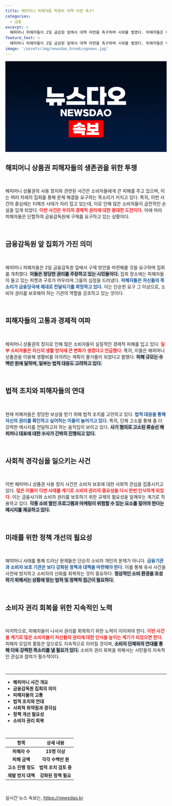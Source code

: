 ```yaml
---
title: 해피머니 피해자들 학원비 대책 마련 촉구!
categories:
  - 금융
excerpt: >
  해피머니 피해자들이 2일 금감원 앞에서 대책 마련을 촉구하며 시위를 벌였다. 피해자들은 티메프 사태로 인해 수백만 원의 손실을 입었으며, 환불을 요구하고 고소를 검토 중이다. 이들의 억울한 사연이 마음을 울린다.
feature_text: >
  해피머니 피해자들이 2일 금감원 앞에서 대책 마련을 촉구하며 시위를 벌였다. 피해자들은 티메프 사태로 인해 수백만 원의 손실을 입었으며, 환불을 요구하고 고소를 검토 중이다. 이들의 억울한 사연이 마음을 울린다.
image: '/assets/img/newsdao_breakingnews.jpg'
---
```


<p><img src="/assets/img/newsdao_breakingnews.jpg" alt="koreaapp 속보" /></p>

<h2 data-ke-size="size26">해피머니 상품권 피해자들의 생존권을 위한 투쟁</h2>

<p data-ke-size="size16">&nbsp;</p>

<p>해피머니 상품권의 사용 정지와 관련된 사건은 소비자들에게 큰 피해를 주고 있으며, 이는 여러 차례의 집회를 통해 문제 해결을 요구하는 목소리가 커지고 있다. 특히, 이번 사건의 중심에는 티메프 사태가 자리 잡고 있는데, 이로 인해 많은 소비자들이 금전적인 손실을 입게 되었다. <b><span style="color: #ee2323;">이번 사건은 우리의 경제적 권리에 대한 중대한 도전이다.</span></b> 이에 따라 피해자들은 단합하여 금융감독원에 구제를 요구하고 있는 상황이다. </p>

<p data-ke-size="size16">&nbsp;</p>

<h2 data-ke-size="size26">금융감독원 앞 집회가 가진 의미</h2>

<p data-ke-size="size16">&nbsp;</p>

<p>해피머니 피해자들은 2일 금융감독원 앞에서 구제 방안을 마련해줄 것을 요구하며 집회를 개최했다. <b><span style="background-color: #21538527;">이들은 정당한 권리를 주장하고 있는 시민들이다.</span></b> 집회 장소에는 피해자들이 들고 있는 피켓과 구호가 어우러져 그들의 심정을 드러냈다. <b><span style="color: #1a5490;">피해자들은 자신들의 목소리가 금융당국에 제대로 전달되기를 희망하고 있다.</span></b> 이는 단순한 요구 그 이상으로, 소비자 권리를 보호해야 하는 기관의 역할을 강조하고 있는 것이다. </p>

<p data-ke-size="size16">&nbsp;</p>

<h2 data-ke-size="size26">피해자들의 고통과 경제적 여파</h2>

<p data-ke-size="size16">&nbsp;</p>

<p>해피머니 상품권의 정지로 인해 많은 소비자들이 실질적인 경제적 피해를 입고 있다. <b><span style="color: #ee2323;">일부 소비자들은 자신의 생활 방식에 큰 변화가 생겼다고 언급했다.</span></b> 특히, 이들은 해피머니 상품권을 이용해 생활비를 아끼려는 계획이 물거품이 되었다고 말했다. <b><span style="background-color: #21538527;">피해 규모는 수백만 원에 달하며, 일부는 법적 대응도 고려하고 있다.</span></b> </p>

<p data-ke-size="size16">&nbsp;</p>

<h2 data-ke-size="size26">법적 조치와 피해자들의 연대</h2>

<p data-ke-size="size16">&nbsp;</p>

<p>현재 피해자들은 정당한 보상을 받기 위해 법적 조치를 고민하고 있다. <b><span style="color: #1a5490;">법적 대응을 통해 자신의 권리를 확인하고 싶어하는 이들이 늘어가고 있다.</span></b> 특히, 단체 고소를 통해 좀 더 강력한 메시지를 전달하고자 하는 움직임이 보이고 있다. <b><span style="background-color: #21538527;">사기 혐의로 고소된 류승선 해피머니 대표에 대한 수사가 긴박히 진행되고 있다.</span></b> </p>

<p data-ke-size="size16">&nbsp;</p>

<h2 data-ke-size="size26">사회적 경각심을 일으키는 사건</h2>

<p data-ke-size="size16">&nbsp;</p>

<p>이번 해피머니 상품권 사용 정지 사건은 소비자 보호에 대한 사회적 관심을 집중시키고 있다. <b><span style="color: #ee2323;">많은 이들이 이번 사태를 계기로 소비자 권리의 중요성을 다시 한번 인식하게 되었다.</span></b> 이는 금융사기와 소비자 권리를 보호하기 위한 규제의 필요성을 일깨우는 계기로 작용하고 있다. <b><span style="background-color: #21538527;">각종 소비 할인 프로그램과 마케팅이 위험할 수 있는 요소를 짚어야 한다는 메시지를 제공하고 있다.</span></b> </p>

<p data-ke-size="size16">&nbsp;</p>

<h2 data-ke-size="size26">미래를 위한 정책 개선의 필요성</h2>

<p data-ke-size="size16">&nbsp;</p>

<p>해피머니 사태를 통해 드러난 문제들은 단순히 소비자 개인의 문제가 아니다. <b><span style="color: #1a5490;">금융기관과 소비자 보호 기관은 보다 강화된 정책과 대책을 마련해야 한다.</span></b> 이를 통해 유사 사건을 사전에 방지하고 소비자의 신뢰를 회복하는 것이 중요하다. <b><span style="background-color: #21538527;">정상적인 소비 환경을 조성하기 위해서는 상황에 맞는 법적 및 정책적 접근이 필요하다.</span></b> </p>

<p data-ke-size="size16">&nbsp;</p>

<h2 data-ke-size="size26">소비자 권리 회복을 위한 지속적인 노력</h2>

<p data-ke-size="size16">&nbsp;</p>

<p>마지막으로, 피해자들이 나서서 권리를 회복하기 위한 노력이 이어져야 한다. <b><span style="color: #ee2323;">이번 사건을 계기로 많은 소비자들이 자신들의 권리에 대한 인식을 높이는 계기가 되었으면 한다.</span></b> 피해자 모임의 활동은 앞으로도 지속적으로 이어질 것이며, <b><span style="background-color: #21538527;">소비자 단체와의 연대를 통해 더욱 강력한 목소리를 낼 필요가 있다.</span></b>  소비자 권리 회복을 위해서는 시민들의 지속적인 관심과 참여가 필수적이다. </p>

<p data-ke-size="size16">&nbsp;</p>

<hr />

<ul>
    <li><b>해피머니 사건 개요</b></li>
    <li><b>금융감독원 집회의 의미</b></li>
    <li><b>피해자들의 고통</b></li>
    <li><b>법적 조치와 연대</b></li>
    <li><b>사회적 취약점과 경각심</b></li>
    <li><b>정책 개선 필요성</b></li>
    <li><b>소비자 권리 회복</b></li>
</ul>

<p data-ke-size="size16">&nbsp;</p>

<table>
    <thead>
        <tr>
            <th style="text-align: center; height: 17px;"><b>항목</b></th>
            <th style="text-align: center; height: 17px;"><b>상세 내용</b></th>
        </tr>
    </thead>
    <tbody>
        <tr>
            <td style="text-align: center; height: 17px;"><b>피해자 수</b></td>
            <td style="text-align: center; height: 17px;"><b>15명 이상</b></td>
        </tr>
        <tr>
            <td style="text-align: center; height: 17px;"><b>피해 금액</b></td>
            <td style="text-align: center; height: 17px;"><b>각각 수백만 원</b></td>
        </tr>
        <tr>
            <td style="text-align: center; height: 17px;"><b>고소 진행 정도</b></td>
            <td style="text-align: center; height: 17px;"><b>법적 조치 검토 중</b></td>
        </tr>
        <tr>
            <td style="text-align: center; height: 17px;"><b>재발 방지 대책</b></td>
            <td style="text-align: center; height: 17px;"><b>강화된 정책 필요</b></td>
        </tr>
    </tbody>
</table>

<p data-ke-size="size16">&nbsp;</p>
실시간 뉴스 속보는, <a href="https://newsdao.kr" rel="dofollow">https://newsdao.kr</a>


